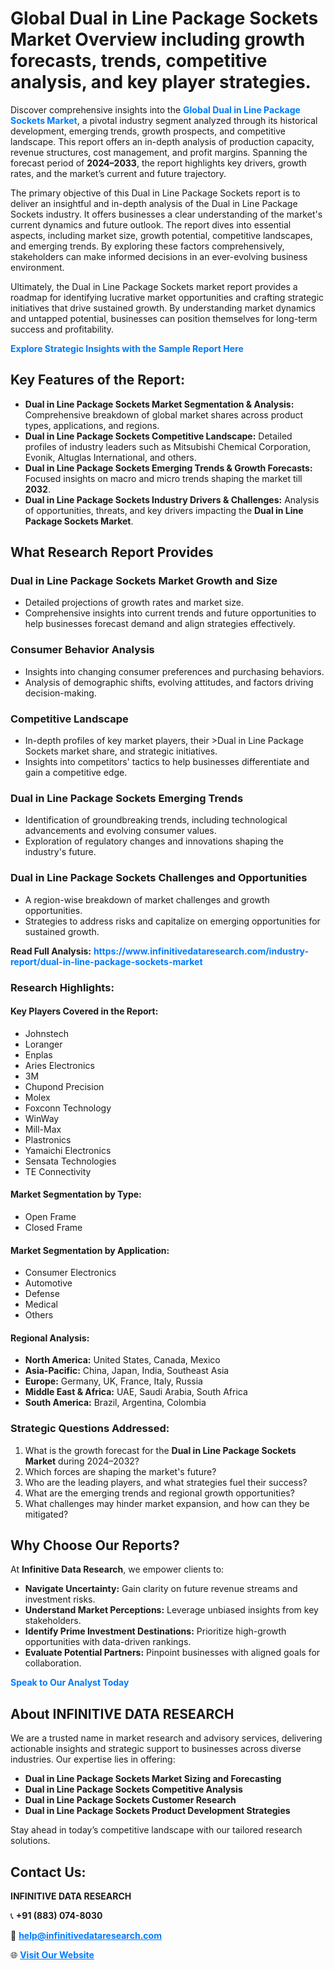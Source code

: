<h1>Global Dual in Line Package Sockets Market Overview including growth forecasts, trends, competitive analysis, and key player strategies.</h1>
<p>
Discover comprehensive insights into the 
<a href="https://www.infinitivedataresearch.com/industry-report/dual-in-line-package-sockets-market" rel="dofollow" style="color: #007BFF; text-decoration: none;"><strong>Global Dual in Line Package Sockets Market</strong></a>, a pivotal industry segment analyzed through its historical development, emerging trends, growth prospects, and competitive landscape. This report offers an in-depth analysis of production capacity, revenue structures, cost management, and profit margins. Spanning the forecast period of <strong>2024–2033</strong>, the report highlights key drivers, growth rates, and the market’s current and future trajectory.
</p>
<p>
The primary objective of this Dual in Line Package Sockets report is to deliver an insightful and in-depth analysis of the Dual in Line Package Sockets industry. It offers businesses a clear understanding of the market's current dynamics and future outlook. The report dives into essential aspects, including market size, growth potential, competitive landscapes, and emerging trends. By exploring these factors comprehensively, stakeholders can make informed decisions in an ever-evolving business environment.
</p>
<p>
Ultimately, the Dual in Line Package Sockets market report provides a roadmap for identifying lucrative market opportunities and crafting strategic initiatives that drive sustained growth. By understanding market dynamics and untapped potential, businesses can position themselves for long-term success and profitability.
</p>
<p>
<a href="https://www.infinitivedataresearch.com/request-sample/reportId=106373" style="color: #007BFF; text-decoration: none;"><strong>Explore Strategic Insights with the Sample Report Here</strong></a>
</p>

<h2>Key Features of the Report:</h2>
<ul>
<li><strong>Dual in Line Package Sockets Market Segmentation & Analysis:</strong> Comprehensive breakdown of global market shares across product types, applications, and regions.</li>
<li><strong>Dual in Line Package Sockets Competitive Landscape:</strong> Detailed profiles of industry leaders such as Mitsubishi Chemical Corporation, Evonik, Altuglas International, and others.</li>
<li><strong>Dual in Line Package Sockets Emerging Trends & Growth Forecasts:</strong> Focused insights on macro and micro trends shaping the market till <strong>2032</strong>.</li>
<li><strong>Dual in Line Package Sockets Industry Drivers & Challenges:</strong> Analysis of opportunities, threats, and key drivers impacting the <strong>Dual in Line Package Sockets Market</strong>.</li>
</ul>

<h2>What Research Report Provides</h2>
<h3>Dual in Line Package Sockets Market Growth and Size</h3>
<ul>
<li>Detailed projections of growth rates and market size.</li>
<li>Comprehensive insights into current trends and future opportunities to help businesses forecast demand and align strategies effectively.</li>
</ul>

<h3>Consumer Behavior Analysis</h3>
<ul>
<li>Insights into changing consumer preferences and purchasing behaviors.</li>
<li>Analysis of demographic shifts, evolving attitudes, and factors driving decision-making.</li>
</ul>

<h3>Competitive Landscape</h3>
<ul>
<li>In-depth profiles of key market players, their >Dual in Line Package Sockets market share, and strategic initiatives.</li>
<li>Insights into competitors' tactics to help businesses differentiate and gain a competitive edge.</li>
</ul>

<h3>Dual in Line Package Sockets Emerging Trends</h3>
<ul>
<li>Identification of groundbreaking trends, including technological advancements and evolving consumer values.</li>
<li>Exploration of regulatory changes and innovations shaping the industry's future.</li>
</ul>

<h3>Dual in Line Package Sockets Challenges and Opportunities</h3>
<ul>
<li>A region-wise breakdown of market challenges and growth opportunities.</li>
<li>Strategies to address risks and capitalize on emerging opportunities for sustained growth.</li>
</ul>
<p><strong>Read Full Analysis:</strong> <a href="https://www.infinitivedataresearch.com/industry-report/dual-in-line-package-sockets-market" rel="dofollow" style="color: #007BFF; text-decoration: none;"><strong>https://www.infinitivedataresearch.com/industry-report/dual-in-line-package-sockets-market</strong></a></p>
<h3>Research Highlights:</h3>
<h4>Key Players Covered in the Report:</h4>
<ul><li>Johnstech</li><li>Loranger</li><li>Enplas</li><li>Aries Electronics</li><li>3M</li><li>Chupond Precision</li><li>Molex</li><li>Foxconn Technology</li><li>WinWay</li><li>Mill-Max</li><li>Plastronics</li><li>Yamaichi Electronics</li><li>Sensata Technologies</li><li>TE Connectivity</li></ul>
<h4>Market Segmentation by Type:</h4>
<ul><li>Open Frame</li><li>Closed Frame</li></ul>
<h4>Market Segmentation by Application:</h4>
<ul><li>Consumer Electronics</li><li>Automotive</li><li>Defense</li><li>Medical</li><li>Others</li></ul>

<h4>Regional Analysis:</h4>
<ul>
<li><strong>North America:</strong> United States, Canada, Mexico</li>
<li><strong>Asia-Pacific:</strong> China, Japan, India, Southeast Asia</li>
<li><strong>Europe:</strong> Germany, UK, France, Italy, Russia</li>
<li><strong>Middle East & Africa:</strong> UAE, Saudi Arabia, South Africa</li>
<li><strong>South America:</strong> Brazil, Argentina, Colombia</li>
</ul>

<h3>Strategic Questions Addressed:</h3>
<ol>
<li>What is the growth forecast for the <strong>Dual in Line Package Sockets Market</strong> during 2024–2032?</li>
<li>Which forces are shaping the market's future?</li>
<li>Who are the leading players, and what strategies fuel their success?</li>
<li>What are the emerging trends and regional growth opportunities?</li>
<li>What challenges may hinder market expansion, and how can they be mitigated?</li>
</ol>

<h2>Why Choose Our Reports?</h2>
<p>At <strong>Infinitive Data Research</strong>, we empower clients to:</p>
<ul>
<li><strong>Navigate Uncertainty:</strong> Gain clarity on future revenue streams and investment risks.</li>
<li><strong>Understand Market Perceptions:</strong> Leverage unbiased insights from key stakeholders.</li>
<li><strong>Identify Prime Investment Destinations:</strong> Prioritize high-growth opportunities with data-driven rankings.</li>
<li><strong>Evaluate Potential Partners:</strong> Pinpoint businesses with aligned goals for collaboration.</li>
</ul>
<p><a href="https://www.infinitivedataresearch.com/industry-report/dual-in-line-package-sockets-market" rel="dofollow" style="color: #007BFF; text-decoration: none;"><strong>Speak to Our Analyst Today</strong></a></p>

<h2>About INFINITIVE DATA RESEARCH</h2>
<p>We are a trusted name in market research and advisory services, delivering actionable insights and strategic support to businesses across diverse industries. Our expertise lies in offering:</p>
<ul>
<li><strong>Dual in Line Package Sockets Market Sizing and Forecasting</strong></li>
<li><strong>Dual in Line Package Sockets Competitive Analysis</strong></li>
<li><strong>Dual in Line Package Sockets Customer Research</strong></li>
<li><strong>Dual in Line Package Sockets Product Development Strategies</strong></li>
</ul>
<p>Stay ahead in today’s competitive landscape with our tailored research solutions.</p>

<h2>Contact Us:</h2>
<p><strong>INFINITIVE DATA RESEARCH</strong></p>
<p>📞 <strong>+91 (883) 074-8030</strong></p>
<p>📧 <strong><a href="mailto:help@infinitivedataresearch.com" style="color: #007BFF;">help@infinitivedataresearch.com</a></strong></p>
<p>🌐 <strong><a href="https://www.infinitivedataresearch.com" rel="dofollow" style="color: #007BFF;">Visit Our Website</a></strong></p>